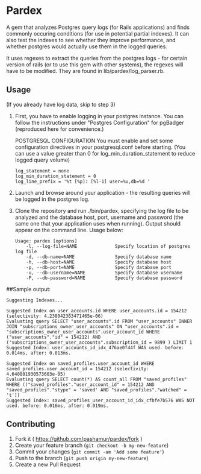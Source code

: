 # Pardex

A gem that analyzes Postgres query logs (for Rails applications) and finds commonly occuring conditions (for use in potential partial indexes). It can also test the indexes to see whether they improve performance, and whether postgres would actually use them in the logged queries.

It uses regexes to extract the queries from the postgres logs - for certain version of rails (or to use this gem with other systems), the regexes will have to be modified. They are found in lib/pardex/log_parser.rb.

## Usage

(If you already have log data, skip to step 3)

1. First, you have to enable logging in your postgres instance. You can follow the instructions under "Postgres Configuration" for pgBadger (reproduced here for convenience.)

    POSTGRESQL CONFIGURATION
    You must enable and set some configuration directives in your
    postgresql.conf before starting. (You can use a value greater than 0 for log_min_duration_statement to reduce logged query volume)
    ~~~
    log_statement = none
    log_min_duration_statement = 0
    log_line_prefix = '%t [%p]: [%l-1] user=%u,db=%d '
    ~~~

2. Launch and browse around your application - the resulting queries will be logged in the postgres log.
3. Clone the repository and run ./bin/pardex, specifying the log file to be analyzed and the database host, port, username and password (the same one that your application uses when running). Output should appear on the command line. Usage below:


    ~~~
    Usage: pardex [options]
        -l, --log-file=NAME              Specify location of postgres log file
        -d, --db-name=NAME               Specify database name
        -h, --db-host=NAME               Specify database host
        -p, --db-port=NAME               Specify database port
        -u, --db-username=NAME           Specify database username
        -P, --db-password=NAME           Specify database password
    ~~~

##Sample output:

~~~
Suggesting Indexes...

Suggested Index on user_accounts.id WHERE user_accounts.id = 154212 (selectivity: 4.238042363471465e-06)
Evaluating query SELECT "user_accounts".id FROM "user_accounts" INNER JOIN "subscriptions_owner_user_accounts" ON "user_accounts".id = "subscriptions_owner_user_accounts".user_account_id WHERE ("user_accounts"."id" = 154212) AND ("subscriptions_owner_user_accounts".subscription_id = 9899 ) LIMIT 1
Suggested Index: user_accounts_id_idx_476ae0f44f WAS used. before: 0.014ms, after: 0.013ms.

Suggested Index on saved_profiles.user_account_id WHERE saved_profiles.user_account_id = 154212 (selectivity: 4.640801930573603e-05)
Evaluating query SELECT count(*) AS count_all FROM "saved_profiles" WHERE (("saved_profiles"."user_account_id" = 154212 AND "saved_profiles"."stype" = 'saved' AND "saved_profiles"."watched" = 't'))
Suggested Index: saved_profiles_user_account_id_idx_cfbfe7b576 WAS NOT used. before: 0.016ms, after: 0.019ms.
~~~


## Contributing

1. Fork it ( https://github.com/pashamur/pardex/fork )
2. Create your feature branch (`git checkout -b my-new-feature`)
3. Commit your changes (`git commit -am 'Add some feature'`)
4. Push to the branch (`git push origin my-new-feature`)
5. Create a new Pull Request
